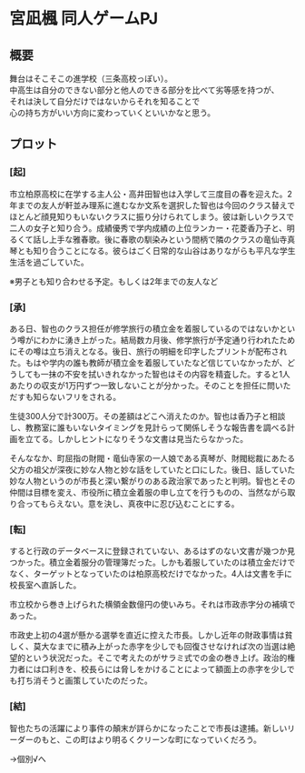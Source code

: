 # 宮凪楓 同人ゲームPJ

## 概要
舞台はそこそこの進学校（三条高校っぽい）。  
中高生は自分のできない部分と他人のできる部分を比べて劣等感を持つが、  
それは決して自分だけではないからそれを知ることで  
心の持ち方がいい方向に変わっていくといいかなと思う。

## プロット
### [起]
市立柏原高校に在学する主人公・高井田智也は入学して三度目の春を迎えた。2年までの友人が軒並み理系に進むなか文系を選択した智也は今回のクラス替えでほとんど顔見知りもいないクラスに振り分けられてしまう。彼は新しいクラスで二人の女子と知り合う。成績優秀で学内成績の上位ランカー・花菱香乃子と、明るくて話し上手な雅春歌。後に春歌の馴染みという間柄で隣のクラスの竜仙寺真琴とも知り合うことになる。彼らはごく日常的な山谷はありながらも平凡な学生生活を過ごしていた。

※男子とも知り合わせる予定。もしくは2年までの友人など

### [承]
ある日、智也のクラス担任が修学旅行の積立金を着服しているのではないかという噂がにわかに湧き上がった。結局数カ月後、修学旅行が予定通り行われたためにその噂は立ち消えとなる。後日、旅行の明細を印字したプリントが配布された。もはや学内の誰も教師が積立金を着服していたなど信じていなかったが、どうしても一抹の不安を拭いきれなかった智也はその内容を精査した。すると1人あたりの収支が1万円ずつ一致しないことが分かった。そのことを担任に問いただすも知らないフリをされる。

生徒300人分で計300万。その差額はどこへ消えたのか。智也は香乃子と相談し、教務室に誰もいないタイミングを見計らって関係しそうな報告書を調べる計画を立てる。しかしヒントになりそうな文書は見当たらなかった。

そんななか、町屈指の財閥・竜仙寺家の一人娘である真琴が、財閥総裁にあたる父方の祖父が深夜に妙な人物と妙な話をしていたと口にした。後日、話していた妙な人物というのが市長と深い繋がりのある政治家であったと判明。智也とその仲間は目標を変え、市役所に積立金着服の申し立てを行うものの、当然ながら取り合ってもらえない。意を決し、真夜中に忍び込むことにする。

### [転]
すると行政のデータベースに登録されていない、あるはずのない文書が幾つか見つかった。積立金着服分の管理簿だった。しかも着服していたのは積立金だけでなく、ターゲットとなっていたのは柏原高校だけでなかった。4人は文書を手に校長室へ直訴した。

市立校から巻き上げられた横領金数億円の使いみち。それは市政赤字分の補填であった。

市政史上初の4選が懸かる選挙を直近に控えた市長。しかし近年の財政事情は貧しく、莫大なまでに積み上がった赤字を少しでも回復させなければ次の当選は絶望的という状況だった。そこで考えたのがサラミ式での金の巻き上げ。政治的権力者には口利きを、校長らには脅しをかけることによって額面上の赤字を少しでも打ち消そうと画策していたのだった。

### [結]
智也たちの活躍により事件の顛末が詳らかになったことで市長は逮捕。新しいリーダーのもと、この町はより明るくクリーンな町になっていくだろう。

→個別√へ